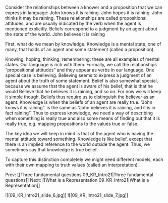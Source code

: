 ﻿Consider the relationships between a knower and a proposition that we can express in language:
John knows it is raining.
John hopes it is raining.
John thinks it may be raining.
These relationships are called propositional attitudes, and are usually indicated by the verb when the agent is mentioned explicitly.
Beliefs correspond to a judgment by an agent about the state of the world.
John believes it is raining

First, what do we mean by knowledge.
Knowledge is a mental state, one of many, that holds of an agent and some statement (called a proposition).

Knowing, hoping, thinking, remembering: these are all examples of mental states. Our language is rich with them.
Formally, we call the relationships “propositional attitudes” and they appear as verbs in our language.
One special case is believing. Believing seems to express a judgment of an agent about the truth of some statement.
Belief is also somewhat special, because we assume that the agent is aware of his belief, that is that he would
Believe that he believes it is raining, and so on. For now we will keep it simple though.
Beliefs thus require us to distinguish the believer as an agent.
Knowledge  is when the beliefs of an agent are really true.
“John knows it is raining”.  is the same as
  “John believes it is raining, and it is in fact raining”.
Thus to express knowledge, we  need a way of describing when something is really true and also some means of finding out that it is really true, e.g.  mapping propositions to the values true or false.

The key idea we will keep in mind is that of the agent who is having the mental attitude toward something.
Knowledge is like belief, except that there is an implied reference to the world outside the agent.
Thus, we sometimes say that knowledge is true belief.

To capture this distinction completely we might need different models, each with their own mapping to truth values (called an interpretation).

Prev: [[Three fundamental questions 09_KR_Intro21|Three fundamental questions]]
Next: [[What is a Representation 09_KR_Intro21|What is a Representation]]

![[09_KR_Intro21_slide_6.jpg]]
![[09_KR_Intro21_slide_7.jpg]]
